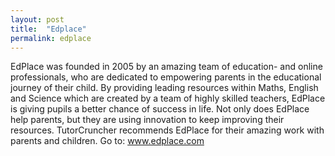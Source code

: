 ```yaml
---
layout: post
title:  "Edplace"
permalink: edplace
---
```

EdPlace was founded in 2005 by an amazing team of education- and online
professionals, who are dedicated to empowering parents in the educational
journey of their child. By providing leading resources within Maths, English
and Science which are created by a team of highly skilled teachers, EdPlace is
giving pupils a better chance of success in life. Not only does EdPlace help
parents, but they are using innovation to keep improving their resources.
TutorCruncher recommends EdPlace for their amazing work with parents and
children. Go to: www.edplace.com
